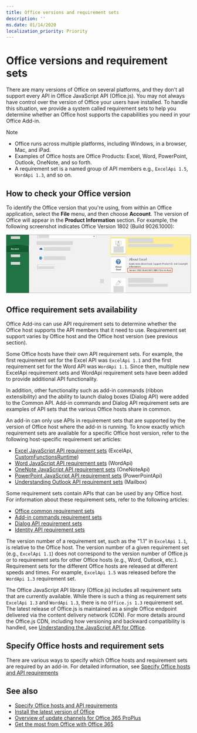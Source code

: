 ```yaml
---
title: Office versions and requirement sets
description: ''
ms.date: 01/14/2020
localization_priority: Priority
---
```


# Office versions and requirement sets

There are many versions of Office on several platforms, and they don't all support every API in Office JavaScript API (Office.js). You may not always have control over the version of Office your users have installed.  To handle this situation, we provide a system called requirement sets to help you determine whether an Office host supports the capabilities you need in your Office Add-in. 

> [!NOTE]
> - Office runs across multiple platforms, including Windows, in a browser, Mac, and iPad.
> - Examples of Office hosts are Office Products: Excel, Word, PowerPoint, Outlook, OneNote, and so forth.  
> - A requirement set is a named group of API members e.g., `ExcelApi 1.5`, `WordApi 1.3`, and so on.  

## How to check your Office version

To identify the Office version that you're using, from within an Office application, select the **File** menu, and then choose **Account**. The version of Office will appear in the **Product Information** section. For example, the following screenshot indicates Office Version 1802 (Build 9026.1000):

![Checking your Office version](../images/office-version.png)

## Office requirement sets availability

Office Add-ins can use API requirement sets to determine whether the Office host supports the API members that it need to use. Requirement set support varies by Office host and the Office host version (see previous section).

Some Office hosts have their own API requirement sets. For example, the first requirement set for the Excel API was `ExcelApi 1.1` and the first requirement set for the Word API was `WordApi 1.1`. Since then, multiple new ExcelApi requirement sets and WordApi requirement sets have been added to provide additional API functionality.

In addition, other functionality such as add-in commands (ribbon extensibility) and the ability to launch dialog boxes (Dialog API) were added to the Common API. Add-in commands and Dialog API requirement sets are examples of API sets that the various Office hosts share in common.

An add-in can only use APIs in requirement sets that are supported by the version of Office host where the add-in is running. To know exactly which requirement sets are available for a specific Office host version, refer to the following host-specific requirement set articles:

- [Excel JavaScript API requirement sets](/office/dev/add-ins/reference/requirement-sets/excel-api-requirement-sets) (ExcelApi, [CustomFunctionsRuntime](../excel/custom-functions-architecture.md))
- [Word JavaScript API requirement sets](/office/dev/add-ins/reference/requirement-sets/word-api-requirement-sets) (WordApi)
- [OneNote JavaScript API requirement sets](/office/dev/add-ins/reference/requirement-sets/onenote-api-requirement-sets) (OneNoteApi)
- [PowerPoint JavaScript API requirement sets](/office/dev/add-ins/reference/requirement-sets/powerpoint-api-requirement-sets) (PowerPointApi)
- [Understanding Outlook API requirement sets](/office/dev/add-ins/reference/requirement-sets/outlook-api-requirement-sets) (Mailbox)

Some requirement sets contain APIs that can be used by any Office host. For information about these requirement sets, refer to the following articles:

- [Office common requirement sets](/office/dev/add-ins/reference/requirement-sets/office-add-in-requirement-sets)
- [Add-in commands requirement sets](/office/dev/add-ins/reference/requirement-sets/add-in-commands-requirement-sets)
- [Dialog API requirement sets](/office/dev/add-ins/reference/requirement-sets/dialog-api-requirement-sets)
- [Identity API requirement sets](/office/dev/add-ins/reference/requirement-sets/identity-api-requirement-sets)

The version number of a requirement set, such as the "1.1" in `ExcelApi 1.1`, is relative to the Office host. The version number of a given requirement set (e.g., `ExcelApi 1.1`) does not correspond to the version number of Office.js or to requirement sets for other Office hosts (e.g., Word, Outlook, etc.).  Requirement sets for the different Office hosts are released at different speeds and times. For example, `ExcelApi 1.5` was released before the `WordApi 1.3` requirement set.

The Office JavaScript API library (Office.js) includes all requirement sets that are currently available. While there is such a thing as requirement sets `ExcelApi 1.3` and `WordApi 1.3`, there is no `Office.js 1.3` requirement set. The latest release of Office.js is maintained as a single Office endpoint delivered via the content delivery network (CDN). For more details around the Office.js CDN, including how versioning and backward compatibility is handled, see [Understanding the JavaScript API for Office](/office/dev/add-ins/develop/understanding-the-javascript-api-for-office).

## Specify Office hosts and requirement sets

There are various ways to specify which Office hosts and requirement sets are required by an add-in.  For detailed information, see [Specify Office hosts and API requirements](/office/dev/add-ins/develop/specify-office-hosts-and-api-requirements)

## See also

- [Specify Office hosts and API requirements](/office/dev/add-ins/develop/specify-office-hosts-and-api-requirements)
- [Install the latest version of Office](/office/dev/add-ins/develop/install-latest-office-version)
- [Overview of update channels for Office 365 ProPlus](/deployoffice/overview-of-update-channels-for-office-365-proplus)
- [Get the most from Office with Office 365](https://products.office.com/compare-all-microsoft-office-products?tab=2)
